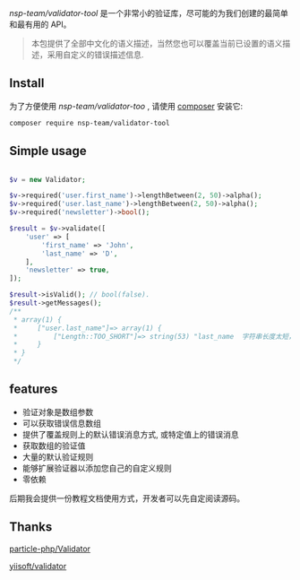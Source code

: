 
*nsp-team/validator-tool* 是一个非常小的验证库，尽可能的为我们创建的最简单和最有用的 API。

> 本包提供了全部中文化的语义描述，当然您也可以覆盖当前已设置的语义描述，采用自定义的错误描述信息.

## Install
为了方便使用 *nsp-team/validator-too* , 请使用 [composer](https://getcomposer.org) 安装它:

```bash
composer require nsp-team/validator-tool
```

## Simple usage

```php

$v = new Validator;

$v->required('user.first_name')->lengthBetween(2, 50)->alpha();
$v->required('user.last_name')->lengthBetween(2, 50)->alpha();
$v->required('newsletter')->bool();

$result = $v->validate([
    'user' => [
        'first_name' => 'John',
        'last_name' => 'D',
    ],
    'newsletter' => true,
]);

$result->isValid(); // bool(false).
$result->getMessages();
/**
 * array(1) {
 *     ["user.last_name"]=> array(1) {
 *         ["Length::TOO_SHORT"]=> string(53) "last_name  字符串长度太短，必须在 80-120 个字符长度之间."
 *     }
 * }
 */
```

## features

* 验证对象是数组参数
* 可以获取错误信息数组
* 提供了覆盖规则上的默认错误消息方式, 或特定值上的错误消息
* 获取数组的验证值
* 大量的默认验证规则
* 能够扩展验证器以添加您自己的自定义规则
* 零依赖


后期我会提供一份教程文档使用方式，开发者可以先自定阅读源码。

## Thanks
[particle-php/Validator](https://github.com/particle-php/Validator)

[yiisoft/validator](https://github.com/yiisoft/validator)